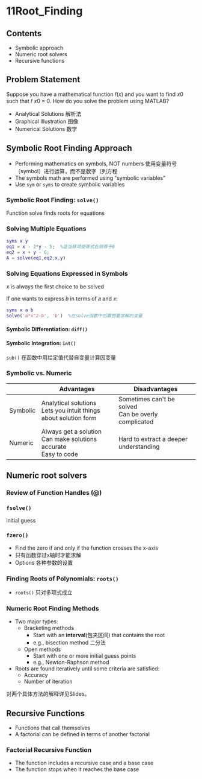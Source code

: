 # 11Root_Finding

## Contents

- Symbolic approach
- Numeric root solvers
- Recursive functions

## Problem Statement

Suppose you have a mathematical function 𝑓(𝑥) and you want to find 𝑥0 such that 𝑓 𝑥0 = 0. How do you solve the  problem using MATLAB?

- Analytical Solutions  解析法
- Graphical Illustration  图像
- Numerical Solutions  数学

## Symbolic Root Finding Approach

- Performing mathematics on symbols, NOT numbers  使用变量符号（symbol）进行运算，而不是数字（列方程
- The symbols math are performed using “symbolic  variables”
- Use `sym` or `syms` to create symbolic variables

### Symbolic Root Finding: `solve()`

Function solve finds roots for equations

### Solving Multiple Equations

```matlab
syms x y
eq1 = x - 2*y - 5;  %适当移项使等式右侧等于0
eq2 = x + y - 6;
A = solve(eq1,eq2,x,y)
```

### Solving Equations Expressed in Symbols

𝑥 is always the first choice to be solved

If one wants to express 𝑏 in terms of 𝑎 and 𝑥:

```matlab
syms x a b
solve('a*x^2-b', 'b')  %在solve函数中后置想要求解的变量
```

#### Symbolic Differentiation: `diff()`

#### Symbolic Integration: `int()`

`sub()` 在函数中用给定值代替自变量计算因变量

### Symbolic vs. Numeric

|          | Advantages                                                   | Disadvantages                                             |
| -------- | ------------------------------------------------------------ | --------------------------------------------------------- |
| Symbolic | Analytical solutions<br />Lets you intuit things about  solution form | Sometimes can't be solved <br />Can be overly complicated |
| Numeric  | Always get a solution<br />Can make solutions accurate<br />Easy to code | Hard to extract a deeper  understanding                   |

## Numeric root solvers

### Review of Function Handles (@)

### `fsolve()`

initial guess

### `fzero()`

- Find the zero if and only if  the function crosses the  x-axis
- 只有函数穿过x轴时才能求解
- Options  各种参数的设置

### Finding Roots of Polynomials: `roots()`

- `roots()` 只对多项式成立

### Numeric Root Finding Methods

- Two major types:
  - Bracketing methods
    - Start with an **interval**(包夹区间) that contains the root
    - e.g., bisection method  二分法
  - Open methods
    - Start with one or more initial guess points
    - e.g., Newton-Raphson method
- Roots are found iteratively until some criteria are  satisfied:
  - Accuracy
  - Number of iteration

对两个具体方法的解释详见Slides。

## Recursive Functions

- Functions that call themselves
- A factorial can be defined in terms of another  factorial

### Factorial Recursive Function

- The function includes a recursive case and a base  case
- The function stops when it reaches the base case